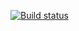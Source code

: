 [![Build status](https://ci.appveyor.com/api/projects/status/v9w4murqu3ulp1gk?svg=true)](https://ci.appveyor.com/project/0lgaPankeeva/java2-3-2-patterns)